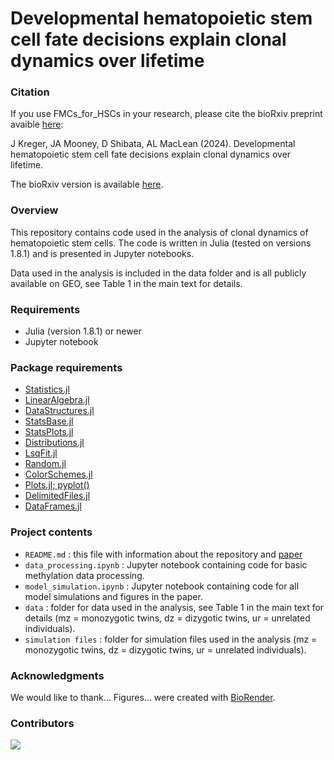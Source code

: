 # Developmental hematopoietic stem cell fate decisions explain clonal dynamics over lifetime

### Citation
If you use FMCs_for_HSCs in your research, please cite the bioRxiv preprint avaible [here](https://doi.org/10.1158/2326-6066.CIR-22-0617):

J Kreger, JA Mooney, D Shibata, AL MacLean (2024).
Developmental hematopoietic stem cell fate decisions explain clonal dynamics over lifetime.

The bioRxiv version is available [here](https://doi.org/10.1101/2022.06.15.496246). 

### Overview 
This repository contains code used in the analysis of clonal dynamics of hematopoietic stem cells. The code is written in Julia (tested on versions 1.8.1) and is presented in Jupyter notebooks.

Data used in the analysis is included in the data folder and is all publicly available on GEO, see Table 1 in the main text for details.

### Requirements 
 - Julia (version 1.8.1) or newer
 - Jupyter notebook

### Package requirements 
 - [Statistics.jl](https://docs.julialang.org/en/v1/stdlib/Statistics/)
 - [LinearAlgebra.jl](https://docs.julialang.org/en/v1/stdlib/LinearAlgebra/)
 - [DataStructures.jl](https://juliacollections.github.io/DataStructures.jl/latest/)
 - [StatsBase.jl](https://juliastats.org/StatsBase.jl/stable/)
 - [StatsPlots.jl](https://github.com/JuliaPlots/StatsPlots.jl)
 - [Distributions.jl](https://juliastats.org/Distributions.jl/stable/)
 - [LsqFit.jl](https://github.com/JuliaNLSolvers/LsqFit.jl)
 - [Random.jl](https://docs.julialang.org/en/v1/stdlib/Random/)
 - [ColorSchemes.jl](https://juliagraphics.github.io/ColorSchemes.jl/stable/basics/)
 - [Plots.jl; pyplot()](https://docs.juliaplots.org/stable/)
 - [DelimitedFiles.jl](https://docs.julialang.org/en/v1/stdlib/DelimitedFiles/)
 - [DataFrames.jl](https://dataframes.juliadata.org/stable/)

### Project contents
 - `README.md` : this file with information about the repository and [paper](https://doi.org/10.1101/2022.06.15.496246)
 - `data_processing.ipynb` :  Jupyter notebook containing code for basic methylation data processing.
 - `model_simulation.ipynb` :  Jupyter notebook containing code for all model simulations and figures in the paper.
 - `data` : folder for data used in the analysis, see Table 1 in the main text for details (mz = monozygotic twins, dz = dizygotic twins, ur = unrelated individuals).
 - `simulation files` : folder for simulation files used in the analysis (mz = monozygotic twins, dz = dizygotic twins, ur = unrelated individuals). 

### Acknowledgments
We would like to thank... Figures... were created with [BioRender](https://biorender.com/).

### Contributors
<a href="https://github.com/maclean-lab/FMCs_for_HSCs/graphs/contributors">
  <img src="https://contributors-img.web.app/image?repo=maclean-lab/FMCs_for_HSCs" />
</a>

